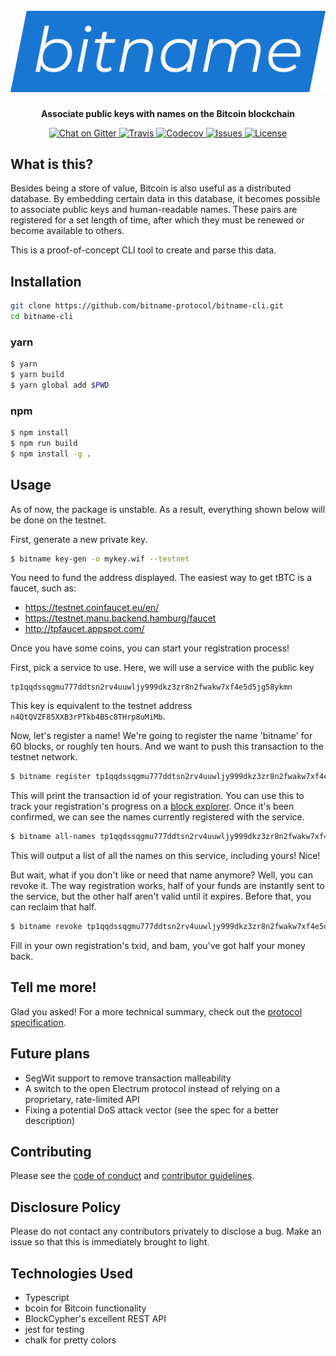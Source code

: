 <h1 align="center">
    <br />
    <img src="graphics/logo.png" alt="bitname" width="512" />
    <br />
</h1>

<p align="center"><b>Associate public keys with names on the Bitcoin blockchain</b></p>

<p align="center">
    <a href="https://gitter.im/bitname-cli/Lobby">
        <img src="https://img.shields.io/gitter/room/nwjs/nw.js.svg?style=for-the-badge" alt="Chat on Gitter" />
    </a>
    <a href="https://travis-ci.org/bitname-protocol/bitname-cli">
        <img src="https://img.shields.io/travis/bitname-protocol/bitname-cli/master.svg?style=for-the-badge" alt="Travis" />
    </a>
    <a href="https://codecov.io/gh/bitname-protocol/bitname-cli">
        <img src="https://img.shields.io/codecov/c/github/bitname-protocol/bitname-cli/master.svg?style=for-the-badge" alt="Codecov" />
    </a>
    <a href="https://waffle.io/bitname-protocol/bitname-cli">
        <img src="https://img.shields.io/github/issues/bitname-protocol/bitname-cli.svg?style=for-the-badge" alt="Issues" />
    </a>
    <a href="https://www.gnu.org/licenses/lgpl.html">
        <img src="https://img.shields.io/github/license/bitname-protocol/bitname-cli.svg?style=for-the-badge" alt="License" />
    </a>
</p>

## What is this?

Besides being a store of value, Bitcoin is also useful as a distributed database. By embedding certain data in this database, it becomes possible to associate public keys and human-readable names. These pairs are registered for a set length of time, after which they must be renewed or become available to others.

This is a proof-of-concept CLI tool to create and parse this data.

## Installation

```bash
git clone https://github.com/bitname-protocol/bitname-cli.git
cd bitname-cli
```

### yarn

```bash
$ yarn
$ yarn build
$ yarn global add $PWD
```

### npm

```bash
$ npm install
$ npm run build
$ npm install -g .
```

## Usage

As of now, the package is unstable. As a result, everything shown below will be done on the testnet.

First, generate a new private key.

```bash
$ bitname key-gen -o mykey.wif --testnet
```

You need to fund the address displayed. The easiest way to get tBTC is a faucet, such as:

* https://testnet.coinfaucet.eu/en/
* https://testnet.manu.backend.hamburg/faucet
* http://tpfaucet.appspot.com/

Once you have some coins, you can start your registration process!

First, pick a service to use. Here, we will use a service with the public key

    tp1qqdssqgmu777ddtsn2rv4uuwljy999dkz3zr8n2fwakw7xf4e5d5jg58ykmn

This key is equivalent to the testnet address `n4QtQVZF85XXB3rPTkb4B5c8THrp8uMiMb`.

Now, let's register a name! We're going to register the name 'bitname' for 60 blocks, or roughly ten hours. And we want to push this transaction to the testnet network.

```bash
$ bitname register tp1qqdssqgmu777ddtsn2rv4uuwljy999dkz3zr8n2fwakw7xf4e5d5jg58ykmn bitname 60 -w mykey.wif --push
```

This will print the transaction id of your registration. You can use this to track your registration's progress on a [block explorer](https://www.blocktrail.com/tBTC). Once it's been confirmed, we can see the names currently registered with the service.

```bash
$ bitname all-names tp1qqdssqgmu777ddtsn2rv4uuwljy999dkz3zr8n2fwakw7xf4e5d5jg58ykmn
```

This will output a list of all the names on this service, including yours! Nice!

But wait, what if you don't like or need that name anymore? Well, you can revoke it. The way registration works, half of your funds are instantly sent to the service, but the other half aren't valid until it expires. Before that, you can reclaim that half.

```bash
$ bitname revoke tp1qqdssqgmu777ddtsn2rv4uuwljy999dkz3zr8n2fwakw7xf4e5d5jg58ykmn <txid> -w mykey.wif --push
```

Fill in your own registration's txid, and bam, you've got half your money back.

## Tell me more!

Glad you asked! For a more technical summary, check out the [protocol specification](./paper/paper.adoc).

## Future plans

* SegWit support to remove transaction malleability
* A switch to the open Electrum protocol instead of relying on a proprietary, rate-limited API
* Fixing a potential DoS attack vector (see the spec for a better description)

## Contributing

Please see the [code of conduct](CODE_OF_CONDUCT.md) and [contributor guidelines](CONTRIBUTING.md).

## Disclosure Policy

Please do not contact any contributors privately to disclose a bug. Make an issue so that this is immediately brought to light.

## Technologies Used

* Typescript
* bcoin for Bitcoin functionality
* BlockCypher's excellent REST API
* jest for testing
* chalk for pretty colors

